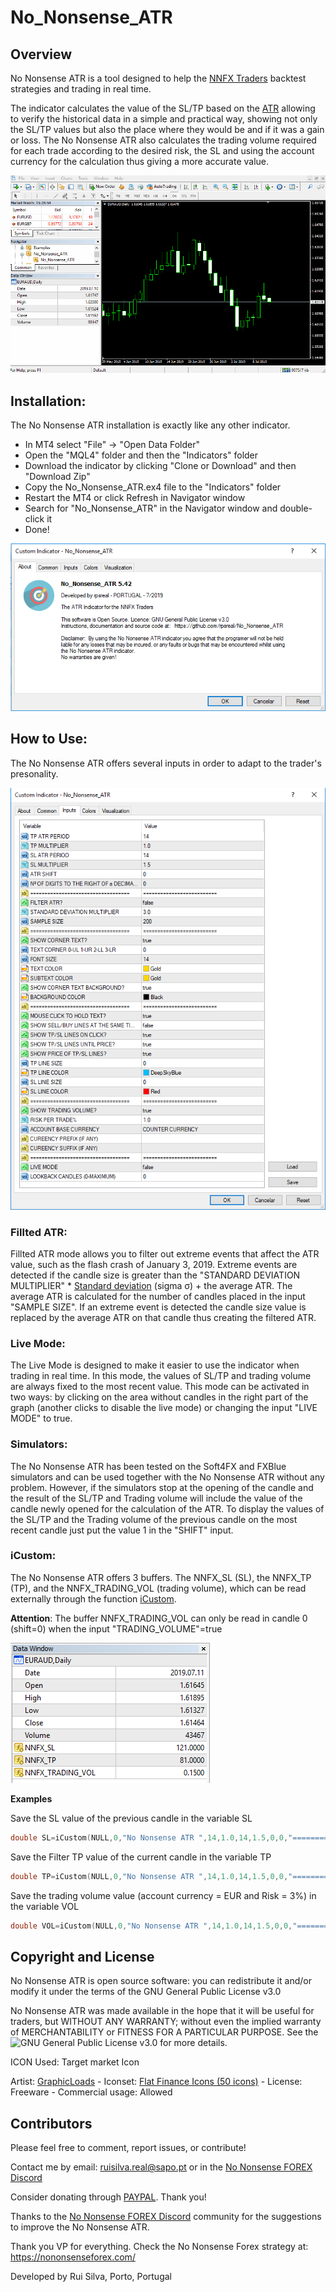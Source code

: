 # No_Nonsense_ATR
## Overview

No Nonsense ATR is a tool designed to help the [NNFX Traders](https://nononsenseforex.com/) backtest strategies and trading in real time.

The indicator calculates the value of the SL/TP based on the [ATR](https://nononsenseforex.com/indicators/the-worlds-best-forex-indicator/) allowing to verify the historical data in a simple and practical way, showing not only the SL/TP values but also the place where they would be and if it was a gain or loss. 
The No Nonsense ATR also calculates the trading volume required for each trade according to the desired risk, the SL and using the account currency for the calculation thus giving a more accurate value.


 ![overview](./Images/overview.gif)

## Installation:
The No Nonsense ATR installation is exactly like any other indicator.
* In MT4 select "File" -> "Open Data Folder"
* Open the "MQL4" folder and then the "Indicators" folder
* Download the indicator by clicking "Clone or Download" and then "Download Zip"
* Copy the No_Nonsense_ATR.ex4 file to the "Indicators" folder
* Restart the MT4 or click Refresh in Navigator window
* Search for "No_Nonsense_ATR" in the Navigator window and double-click it
* Done!

 ![inicial](./Images/painel_inicial.png)
 
## How to Use:
The No Nonsense ATR offers several inputs in order to adapt to the trader's presonality.

 ![inputs](./Images/painel_inputs.png)

### Fillted ATR:
Fillted ATR mode allows you to filter out extreme events that affect the ATR value, such as the flash crash of January 3, 2019. Extreme events are detected if the candle size is greater than the "STANDARD DEVIATION MULTIPLIER" * [Standard deviation](https://en.wikipedia.org/wiki/Standard_deviation) (sigma σ) + the average ATR.
The average ATR is calculated for the number of candles placed in the input "SAMPLE SIZE".
If an extreme event is detected the candle size value is replaced by the average ATR on that candle thus creating the filtered ATR.

### Live Mode:
The Live Mode is designed to make it easier to use the indicator when trading in real time.
In this mode, the values of SL/TP and trading volume are always fixed to the most recent value.
This mode can be activated in two ways: by clicking on the area without candles in the right part of the graph (another clicks to disable the live mode) or changing the input "LIVE MODE" to true.

### Simulators:
The No Nonsense ATR has been tested on the Soft4FX and FXBlue simulators and can be used together with the No Nonsense ATR without any problem. However, if the simulators stop at the opening of the candle and the result of the SL/TP and Trading volume will include the value of the candle newly opened for the calculation of the ATR. To display the values of the SL/TP and the Trading volume of the previous candle on the most recent candle just put the value 1 in the "SHIFT" input.

### iCustom:
The No Nonsense ATR offers 3 buffers. The NNFX_SL (SL), the NNFX_TP (TP), and the NNFX_TRADING_VOL (trading volume), which can be read externally through the function [iCustom](https://docs.mql4.com/indicators/icustom).

**Attention**: The buffer NNFX_TRADING_VOL can only be read in candle 0 (shift=0) when the input "TRADING_VOLUME"=true

 ![buffers](./Images/painel_buffers.png)

**Examples**

Save the SL value of the previous candle in the variable SL
```c++
double SL=iCustom(NULL,0,"No Nonsense ATR ",14,1.0,14,1.5,0,0,"==========================",False,3.0,200,"==========================",false,0,14,Gold,Gold,false,Black,"==========================",false,false,false,false,false,0,DeepSkyBlue,0,Red,"==========================",false,1,0,"","","==========================",false,0,0,1);
```
 Save the Filter TP value of the current candle in the variable TP
```c++
double TP=iCustom(NULL,0,"No Nonsense ATR ",14,1.0,14,1.5,0,0,"==========================",True,3.0,200,"==========================",false,0,14,Gold,Gold,false,Black,"==========================",false,false,false,false,false,0,DeepSkyBlue,0,Red,"==========================",false,1,0,"","","==========================",false,0,1,0);
```
 Save the trading volume value (account currency = EUR and Risk = 3%) in the variable VOL
```c++
double VOL=iCustom(NULL,0,"No Nonsense ATR ",14,1.0,14,1.5,0,0,"==========================",False,3.0,200,"==========================",false,0,14,Gold,Gold,false,Black,"==========================",false,false,false,false,false,0,DeepSkyBlue,0,Red,"==========================",true,3,2,"","","==========================",false,0,2,0);
```

## Copyright and License
No Nonsense ATR is open source software: you can redistribute it and/or modify it under the terms of the 
GNU General Public License v3.0

No Nonsense ATR was made available in the hope that it will be useful for traders, but WITHOUT ANY WARRANTY; without even the implied warranty of MERCHANTABILITY or FITNESS FOR A PARTICULAR PURPOSE. See the ![GNU General Public License v3.0](./LICENSE) for more details.

ICON Used: Target market Icon 

Artist: [GraphicLoads](http://graphicloads.com) - Iconset: [Flat Finance Icons (50 icons)](http://www.iconarchive.com/show/flat-finance-icons-by-graphicloads.html) - License: Freeware - Commercial usage: Allowed

## Contributors

Please feel free to comment, report issues, or contribute!

Contact me by email: ruisilva.real@sapo.pt or in the [No Nonsense FOREX Discord](https://discordapp.com/invite/5TEY6h6)

Consider donating through [PAYPAL](https://paypal.me/rpsreal). Thank you!


Thanks to the [No Nonsense FOREX Discord](https://discordapp.com/invite/5TEY6h6) community for the suggestions to improve the No Nonsense ATR.

Thank you VP for everything. Check the No Nonsense Forex strategy at: https://nononsenseforex.com/

Developed by Rui Silva, Porto, Portugal
